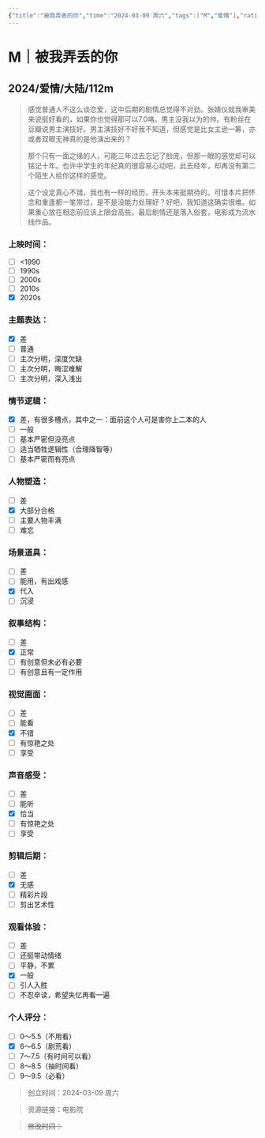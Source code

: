 ```yaml
---
{"title":"被我弄丢的你","time":"2024-03-09 周六","tags":["M","爱情"],"rating":"6.5","dg-publish":true,"permalink":"/300 评价/M/新近看过/被我弄丢的你/","dgPassFrontmatter":true,"created":"2024-03-09T16:19:28.714+08:00","updated":"2024-03-09T16:45:37.861+08:00"}
---
```


# M｜被我弄丢的你
## 2024/爱情/大陆/112m
>感觉普通人不这么谈恋爱，这中后期的剧情总觉得不对劲。张婧仪就我审美来说挺好看的，如果你也觉得那可以7.0咯。男主没我以为的帅。有粉丝在豆瓣说男主演技好。男主演技好不好我不知道，但感觉是比女主逊一筹，亦或者双眼无神真的是他演出来的？
>
>那个只有一面之缘的人，可能三年过去忘记了脸庞，但那一眼的感觉却可以铭记十年。也许中学生的年纪真的很容易心动吧，此去经年，却再没有第二个陌生人给你这样的感觉。
>
>这个设定真心不错，我也有一样的经历，开头本来挺期待的。可惜本片把怀念和重逢都一笔带过，是不是没能力处理好？好吧，我知道这确实很难。如果重心放在相恋前应该上限会高些。最后剧情还是落入俗套，电影成为流水线作品。
### 上映时间：
- [ ] <1990
- [ ] 1990s
- [ ] 2000s
- [ ] 2010s
- [x] 2020s
### 主题表达：
- [x] 差
- [ ] 普通
- [ ] 主次分明，深度欠缺
- [ ] 主次分明，晦涩难解
- [ ] 主次分明，深入浅出
### 情节逻辑：
- [x] 差，有很多槽点，其中之一：面前这个人可是害你上二本的人
- [ ] 一般
- [ ] 基本严密但没亮点
- [ ] 适当牺牲逻辑性（合理降智等）
- [ ] 基本严密而有亮点
### 人物塑造：
- [ ] 差
- [x] 大部分合格
- [ ] 主要人物丰满
- [ ] 难忘
### 场景道具：
- [ ] 差
- [ ] 能用，有出戏感
- [x] 代入
- [ ] 沉浸
### 叙事结构：
- [ ] 差
- [x] 正常
- [ ] 有创意但未必有必要
- [ ] 有创意且有一定作用
### 视觉画面：
- [ ] 差
- [ ] 能看
- [x] 不错
- [ ] 有惊艳之处
- [ ] 享受
### 声音感受：
- [ ] 差
- [ ] 能听
- [x] 恰当
- [ ] 有惊艳之处
- [ ] 享受
### 剪辑后期：
- [ ] 差
- [x] 无感
- [ ] 精彩片段
- [ ] 剪出艺术性
### 观看体验：
- [ ] 差
- [ ] 还挺带动情绪
- [ ] 平静，不累
- [x] 一般
- [ ] 引人入胜
- [ ] 不忍卒读，希望失忆再看一遍
### 个人评分：
- [ ] 0～5.5（不用看）
- [x] 6～6.5（剧荒看）
- [ ] 7～7.5（有时间可以看）
- [ ] 8～8.5（抽时间看）
- [ ] 9～9.5（必看）

>创立时间：2024-03-09 周六

>资源链接：电影院

>~~修改时间：~~



